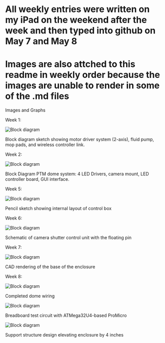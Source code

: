 # All weekly entries were written on my iPad on the weekend after the week and then typed into github on May 7 and May 8
# Images are also attched to this readme in weekly order because the images are unable to render in some of the .md files

Images and Graphs

Week 1:

![Block diagram](https://github.com/PriyaDutta9/lab-notebook-new-/blob/main/week1.jpeg?raw=true)
 
Block diagram sketch showing motor driver system (2-axis), fluid pump, mop pads, and wireless controller link.


Week 2:

![Block diagram](https://github.com/PriyaDutta9/lab-notebook-new-/blob/main/week2.png?raw=true)
 
Block Diagram PTM dome system: 4 LED Drivers, camera mount, LED controller board, GUI interface.


Week 5:

![Block diagram](https://github.com/PriyaDutta9/lab-notebook-new-/blob/main/week5.jpeg?raw=true)
 
Pencil sketch showing internal layout of control box


Week 6:

![Block diagram](https://github.com/PriyaDutta9/lab-notebook-new-/blob/main/week6.png?raw=true)

Schematic of camera shutter control unit with the floating pin 


Week 7:

![Block diagram](https://github.com/PriyaDutta9/lab-notebook-new-/blob/main/week7.png?raw=true)

CAD rendering of the base of the enclosure 


Week 8: 

![Block diagram](https://github.com/PriyaDutta9/lab-notebook-new-/blob/main/week8.png?raw=true)

Completed dome wiring


![Block diagram](https://github.com/PriyaDutta9/lab-notebook-new-/blob/main/week82.png?raw=true)

Breadboard test circuit with ATMega32U4-based ProMicro  

![Block diagram](https://github.com/PriyaDutta9/lab-notebook-new-/blob/main/week83.png?raw=true)

Support structure design elevating enclosure by 4 inches
